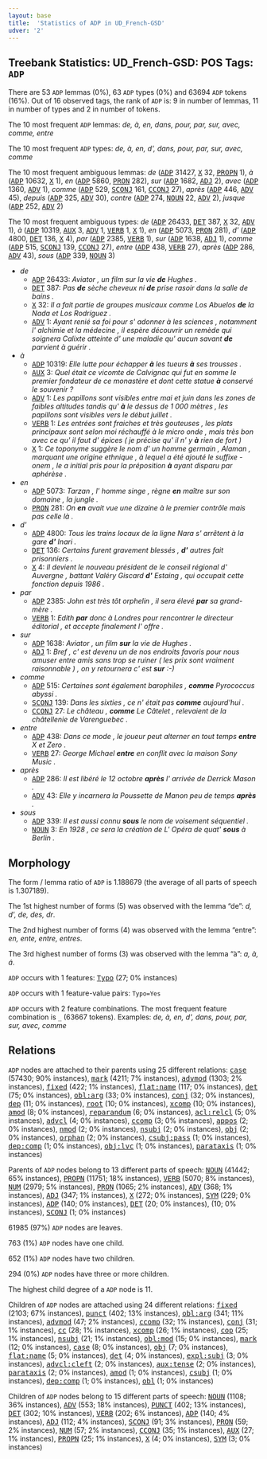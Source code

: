 ```yaml
---
layout: base
title:  'Statistics of ADP in UD_French-GSD'
udver: '2'
---
```


## Treebank Statistics: UD_French-GSD: POS Tags: `ADP`

There are 53 `ADP` lemmas (0%), 63 `ADP` types (0%) and 63694 `ADP` tokens (16%).
Out of 16 observed tags, the rank of `ADP` is: 9 in number of lemmas, 11 in number of types and 2 in number of tokens.

The 10 most frequent `ADP` lemmas: <em>de, à, en, dans, pour, par, sur, avec, comme, entre</em>

The 10 most frequent `ADP` types:  <em>de, à, en, d', dans, pour, par, sur, avec, comme</em>

The 10 most frequent ambiguous lemmas: <em>de</em> (<tt><a href="fr_gsd-pos-ADP.html">ADP</a></tt> 31427, <tt><a href="fr_gsd-pos-X.html">X</a></tt> 32, <tt><a href="fr_gsd-pos-PROPN.html">PROPN</a></tt> 1), <em>à</em> (<tt><a href="fr_gsd-pos-ADP.html">ADP</a></tt> 10632, <tt><a href="fr_gsd-pos-X.html">X</a></tt> 1), <em>en</em> (<tt><a href="fr_gsd-pos-ADP.html">ADP</a></tt> 5860, <tt><a href="fr_gsd-pos-PRON.html">PRON</a></tt> 282), <em>sur</em> (<tt><a href="fr_gsd-pos-ADP.html">ADP</a></tt> 1682, <tt><a href="fr_gsd-pos-ADJ.html">ADJ</a></tt> 2), <em>avec</em> (<tt><a href="fr_gsd-pos-ADP.html">ADP</a></tt> 1360, <tt><a href="fr_gsd-pos-ADV.html">ADV</a></tt> 1), <em>comme</em> (<tt><a href="fr_gsd-pos-ADP.html">ADP</a></tt> 529, <tt><a href="fr_gsd-pos-SCONJ.html">SCONJ</a></tt> 161, <tt><a href="fr_gsd-pos-CCONJ.html">CCONJ</a></tt> 27), <em>après</em> (<tt><a href="fr_gsd-pos-ADP.html">ADP</a></tt> 446, <tt><a href="fr_gsd-pos-ADV.html">ADV</a></tt> 45), <em>depuis</em> (<tt><a href="fr_gsd-pos-ADP.html">ADP</a></tt> 325, <tt><a href="fr_gsd-pos-ADV.html">ADV</a></tt> 30), <em>contre</em> (<tt><a href="fr_gsd-pos-ADP.html">ADP</a></tt> 274, <tt><a href="fr_gsd-pos-NOUN.html">NOUN</a></tt> 22, <tt><a href="fr_gsd-pos-ADV.html">ADV</a></tt> 2), <em>jusque</em> (<tt><a href="fr_gsd-pos-ADP.html">ADP</a></tt> 252, <tt><a href="fr_gsd-pos-ADV.html">ADV</a></tt> 2)

The 10 most frequent ambiguous types:  <em>de</em> (<tt><a href="fr_gsd-pos-ADP.html">ADP</a></tt> 26433, <tt><a href="fr_gsd-pos-DET.html">DET</a></tt> 387, <tt><a href="fr_gsd-pos-X.html">X</a></tt> 32, <tt><a href="fr_gsd-pos-ADV.html">ADV</a></tt> 1), <em>à</em> (<tt><a href="fr_gsd-pos-ADP.html">ADP</a></tt> 10319, <tt><a href="fr_gsd-pos-AUX.html">AUX</a></tt> 3, <tt><a href="fr_gsd-pos-ADV.html">ADV</a></tt> 1, <tt><a href="fr_gsd-pos-VERB.html">VERB</a></tt> 1, <tt><a href="fr_gsd-pos-X.html">X</a></tt> 1), <em>en</em> (<tt><a href="fr_gsd-pos-ADP.html">ADP</a></tt> 5073, <tt><a href="fr_gsd-pos-PRON.html">PRON</a></tt> 281), <em>d'</em> (<tt><a href="fr_gsd-pos-ADP.html">ADP</a></tt> 4800, <tt><a href="fr_gsd-pos-DET.html">DET</a></tt> 136, <tt><a href="fr_gsd-pos-X.html">X</a></tt> 4), <em>par</em> (<tt><a href="fr_gsd-pos-ADP.html">ADP</a></tt> 2385, <tt><a href="fr_gsd-pos-VERB.html">VERB</a></tt> 1), <em>sur</em> (<tt><a href="fr_gsd-pos-ADP.html">ADP</a></tt> 1638, <tt><a href="fr_gsd-pos-ADJ.html">ADJ</a></tt> 1), <em>comme</em> (<tt><a href="fr_gsd-pos-ADP.html">ADP</a></tt> 515, <tt><a href="fr_gsd-pos-SCONJ.html">SCONJ</a></tt> 139, <tt><a href="fr_gsd-pos-CCONJ.html">CCONJ</a></tt> 27), <em>entre</em> (<tt><a href="fr_gsd-pos-ADP.html">ADP</a></tt> 438, <tt><a href="fr_gsd-pos-VERB.html">VERB</a></tt> 27), <em>après</em> (<tt><a href="fr_gsd-pos-ADP.html">ADP</a></tt> 286, <tt><a href="fr_gsd-pos-ADV.html">ADV</a></tt> 43), <em>sous</em> (<tt><a href="fr_gsd-pos-ADP.html">ADP</a></tt> 339, <tt><a href="fr_gsd-pos-NOUN.html">NOUN</a></tt> 3)


* <em>de</em>
  * <tt><a href="fr_gsd-pos-ADP.html">ADP</a></tt> 26433: <em>Aviator , un film sur la vie <b>de</b> Hughes .</em>
  * <tt><a href="fr_gsd-pos-DET.html">DET</a></tt> 387: <em>Pas <b>de</b> sèche cheveux ni <b>de</b> prise rasoir dans la salle de bains .</em>
  * <tt><a href="fr_gsd-pos-X.html">X</a></tt> 32: <em>Il a fait partie de groupes musicaux comme Los Abuelos <b>de</b> la Nada et Los Rodríguez .</em>
  * <tt><a href="fr_gsd-pos-ADV.html">ADV</a></tt> 1: <em>Ayant renié sa foi pour s' adonner à les sciences , notamment l' alchimie et la médecine , il espère découvrir un remède qui soignera Calixte atteinte d' une maladie qu' aucun savant <b>de</b> parvient à guérir .</em>
* <em>à</em>
  * <tt><a href="fr_gsd-pos-ADP.html">ADP</a></tt> 10319: <em>Elle lutte pour échapper <b>à</b> les tueurs <b>à</b> ses trousses .</em>
  * <tt><a href="fr_gsd-pos-AUX.html">AUX</a></tt> 3: <em>Quel était ce vicomte de Calvignac qui fut en somme le premier fondateur de ce monastère et dont cette statue <b>à</b> conservé le souvenir ?</em>
  * <tt><a href="fr_gsd-pos-ADV.html">ADV</a></tt> 1: <em>Les papillons sont visibles entre mai et juin dans les zones de faibles altitudes tandis qu' <b>à</b> le dessus de 1 000 mètres , les papillons sont visibles vers le début juillet .</em>
  * <tt><a href="fr_gsd-pos-VERB.html">VERB</a></tt> 1: <em>Les entrées sont fraiches et très gouteuses , les plats principaux sont selon moi réchauffé à le micro onde , mais très bon avec ce qu' il faut d' épices ( je précise qu' il n' y <b>à</b> rien de fort )</em>
  * <tt><a href="fr_gsd-pos-X.html">X</a></tt> 1: <em>Ce toponyme suggère le nom d' un homme germain , Alaman , marquant une origine ethnique , à lequel a été ajouté le suffixe -onem , le a initial pris pour la préposition <b>à</b> ayant disparu par aphérèse .</em>
* <em>en</em>
  * <tt><a href="fr_gsd-pos-ADP.html">ADP</a></tt> 5073: <em>Tarzan , l' homme singe , règne <b>en</b> maître sur son domaine , la jungle .</em>
  * <tt><a href="fr_gsd-pos-PRON.html">PRON</a></tt> 281: <em>On <b>en</b> avait vue une dizaine à le premier contrôle mais pas celle là .</em>
* <em>d'</em>
  * <tt><a href="fr_gsd-pos-ADP.html">ADP</a></tt> 4800: <em>Tous les trains locaux de la ligne Nara s' arrêtent à la gare <b>d'</b> Inari .</em>
  * <tt><a href="fr_gsd-pos-DET.html">DET</a></tt> 136: <em>Certains furent gravement blessés , <b>d'</b> autres fait prisonniers .</em>
  * <tt><a href="fr_gsd-pos-X.html">X</a></tt> 4: <em>Il devient le nouveau président de le conseil régional d' Auvergne , battant Valéry Giscard <b>d'</b> Estaing , qui occupait cette fonction depuis 1986 .</em>
* <em>par</em>
  * <tt><a href="fr_gsd-pos-ADP.html">ADP</a></tt> 2385: <em>John est très tôt orphelin , il sera élevé <b>par</b> sa grand-mère .</em>
  * <tt><a href="fr_gsd-pos-VERB.html">VERB</a></tt> 1: <em>Edith <b>par</b> donc à Londres pour rencontrer le directeur éditorial , et accepte finalement l' offre .</em>
* <em>sur</em>
  * <tt><a href="fr_gsd-pos-ADP.html">ADP</a></tt> 1638: <em>Aviator , un film <b>sur</b> la vie de Hughes .</em>
  * <tt><a href="fr_gsd-pos-ADJ.html">ADJ</a></tt> 1: <em>Bref , c' est devenu un de nos endroits favoris pour nous amuser entre amis sans trop se ruiner ( les prix sont vraiment raisonnable ) , on y retournera c' est <b>sur</b> :-)</em>
* <em>comme</em>
  * <tt><a href="fr_gsd-pos-ADP.html">ADP</a></tt> 515: <em>Certaines sont également barophiles , <b>comme</b> Pyrococcus abyssi .</em>
  * <tt><a href="fr_gsd-pos-SCONJ.html">SCONJ</a></tt> 139: <em>Dans les sixties , ce n' était pas <b>comme</b> aujourd'hui .</em>
  * <tt><a href="fr_gsd-pos-CCONJ.html">CCONJ</a></tt> 27: <em>Le château , <b>comme</b> Le Câtelet , relevaient de la châtellenie de Varenguebec .</em>
* <em>entre</em>
  * <tt><a href="fr_gsd-pos-ADP.html">ADP</a></tt> 438: <em>Dans ce mode , le joueur peut alterner en tout temps <b>entre</b> X et Zero .</em>
  * <tt><a href="fr_gsd-pos-VERB.html">VERB</a></tt> 27: <em>George Michael <b>entre</b> en conflit avec la maison Sony Music .</em>
* <em>après</em>
  * <tt><a href="fr_gsd-pos-ADP.html">ADP</a></tt> 286: <em>Il est libéré le 12 octobre <b>après</b> l' arrivée de Derrick Mason .</em>
  * <tt><a href="fr_gsd-pos-ADV.html">ADV</a></tt> 43: <em>Elle y incarnera la Poussette de Manon peu de temps <b>après</b> .</em>
* <em>sous</em>
  * <tt><a href="fr_gsd-pos-ADP.html">ADP</a></tt> 339: <em>Il est aussi connu <b>sous</b> le nom de voisement séquentiel .</em>
  * <tt><a href="fr_gsd-pos-NOUN.html">NOUN</a></tt> 3: <em>En 1928 , ce sera la création de L' Opéra de quat' <b>sous</b> à Berlin .</em>

## Morphology

The form / lemma ratio of `ADP` is 1.188679 (the average of all parts of speech is 1.307189).

The 1st highest number of forms (5) was observed with the lemma “de”: <em>d, d', de, des, dr</em>.

The 2nd highest number of forms (4) was observed with the lemma “entre”: <em>en, ente, entre, entres</em>.

The 3rd highest number of forms (3) was observed with the lemma “à”: <em>a, à, á</em>.

`ADP` occurs with 1 features: <tt><a href="fr_gsd-feat-Typo.html">Typo</a></tt> (27; 0% instances)

`ADP` occurs with 1 feature-value pairs: `Typo=Yes`

`ADP` occurs with 2 feature combinations.
The most frequent feature combination is `_` (63667 tokens).
Examples: <em>de, à, en, d', dans, pour, par, sur, avec, comme</em>


## Relations

`ADP` nodes are attached to their parents using 25 different relations: <tt><a href="fr_gsd-dep-case.html">case</a></tt> (57430; 90% instances), <tt><a href="fr_gsd-dep-mark.html">mark</a></tt> (4211; 7% instances), <tt><a href="fr_gsd-dep-advmod.html">advmod</a></tt> (1303; 2% instances), <tt><a href="fr_gsd-dep-fixed.html">fixed</a></tt> (422; 1% instances), <tt><a href="fr_gsd-dep-flat-name.html">flat:name</a></tt> (117; 0% instances), <tt><a href="fr_gsd-dep-det.html">det</a></tt> (75; 0% instances), <tt><a href="fr_gsd-dep-obl-arg.html">obl:arg</a></tt> (33; 0% instances), <tt><a href="fr_gsd-dep-conj.html">conj</a></tt> (32; 0% instances), <tt><a href="fr_gsd-dep-dep.html">dep</a></tt> (11; 0% instances), <tt><a href="fr_gsd-dep-root.html">root</a></tt> (10; 0% instances), <tt><a href="fr_gsd-dep-xcomp.html">xcomp</a></tt> (10; 0% instances), <tt><a href="fr_gsd-dep-amod.html">amod</a></tt> (8; 0% instances), <tt><a href="fr_gsd-dep-reparandum.html">reparandum</a></tt> (6; 0% instances), <tt><a href="fr_gsd-dep-acl-relcl.html">acl:relcl</a></tt> (5; 0% instances), <tt><a href="fr_gsd-dep-advcl.html">advcl</a></tt> (4; 0% instances), <tt><a href="fr_gsd-dep-ccomp.html">ccomp</a></tt> (3; 0% instances), <tt><a href="fr_gsd-dep-appos.html">appos</a></tt> (2; 0% instances), <tt><a href="fr_gsd-dep-nmod.html">nmod</a></tt> (2; 0% instances), <tt><a href="fr_gsd-dep-nsubj.html">nsubj</a></tt> (2; 0% instances), <tt><a href="fr_gsd-dep-obj.html">obj</a></tt> (2; 0% instances), <tt><a href="fr_gsd-dep-orphan.html">orphan</a></tt> (2; 0% instances), <tt><a href="fr_gsd-dep-csubj-pass.html">csubj:pass</a></tt> (1; 0% instances), <tt><a href="fr_gsd-dep-dep-comp.html">dep:comp</a></tt> (1; 0% instances), <tt><a href="fr_gsd-dep-obj-lvc.html">obj:lvc</a></tt> (1; 0% instances), <tt><a href="fr_gsd-dep-parataxis.html">parataxis</a></tt> (1; 0% instances)

Parents of `ADP` nodes belong to 13 different parts of speech: <tt><a href="fr_gsd-pos-NOUN.html">NOUN</a></tt> (41442; 65% instances), <tt><a href="fr_gsd-pos-PROPN.html">PROPN</a></tt> (11751; 18% instances), <tt><a href="fr_gsd-pos-VERB.html">VERB</a></tt> (5070; 8% instances), <tt><a href="fr_gsd-pos-NUM.html">NUM</a></tt> (2979; 5% instances), <tt><a href="fr_gsd-pos-PRON.html">PRON</a></tt> (1065; 2% instances), <tt><a href="fr_gsd-pos-ADV.html">ADV</a></tt> (368; 1% instances), <tt><a href="fr_gsd-pos-ADJ.html">ADJ</a></tt> (347; 1% instances), <tt><a href="fr_gsd-pos-X.html">X</a></tt> (272; 0% instances), <tt><a href="fr_gsd-pos-SYM.html">SYM</a></tt> (229; 0% instances), <tt><a href="fr_gsd-pos-ADP.html">ADP</a></tt> (140; 0% instances), <tt><a href="fr_gsd-pos-DET.html">DET</a></tt> (20; 0% instances),  (10; 0% instances), <tt><a href="fr_gsd-pos-SCONJ.html">SCONJ</a></tt> (1; 0% instances)

61985 (97%) `ADP` nodes are leaves.

763 (1%) `ADP` nodes have one child.

652 (1%) `ADP` nodes have two children.

294 (0%) `ADP` nodes have three or more children.

The highest child degree of a `ADP` node is 11.

Children of `ADP` nodes are attached using 24 different relations: <tt><a href="fr_gsd-dep-fixed.html">fixed</a></tt> (2103; 67% instances), <tt><a href="fr_gsd-dep-punct.html">punct</a></tt> (402; 13% instances), <tt><a href="fr_gsd-dep-obl-arg.html">obl:arg</a></tt> (341; 11% instances), <tt><a href="fr_gsd-dep-advmod.html">advmod</a></tt> (47; 2% instances), <tt><a href="fr_gsd-dep-ccomp.html">ccomp</a></tt> (32; 1% instances), <tt><a href="fr_gsd-dep-conj.html">conj</a></tt> (31; 1% instances), <tt><a href="fr_gsd-dep-cc.html">cc</a></tt> (28; 1% instances), <tt><a href="fr_gsd-dep-xcomp.html">xcomp</a></tt> (26; 1% instances), <tt><a href="fr_gsd-dep-cop.html">cop</a></tt> (25; 1% instances), <tt><a href="fr_gsd-dep-nsubj.html">nsubj</a></tt> (21; 1% instances), <tt><a href="fr_gsd-dep-obl-mod.html">obl:mod</a></tt> (15; 0% instances), <tt><a href="fr_gsd-dep-mark.html">mark</a></tt> (12; 0% instances), <tt><a href="fr_gsd-dep-case.html">case</a></tt> (8; 0% instances), <tt><a href="fr_gsd-dep-obj.html">obj</a></tt> (7; 0% instances), <tt><a href="fr_gsd-dep-flat-name.html">flat:name</a></tt> (5; 0% instances), <tt><a href="fr_gsd-dep-det.html">det</a></tt> (4; 0% instances), <tt><a href="fr_gsd-dep-expl-subj.html">expl:subj</a></tt> (3; 0% instances), <tt><a href="fr_gsd-dep-advcl-cleft.html">advcl:cleft</a></tt> (2; 0% instances), <tt><a href="fr_gsd-dep-aux-tense.html">aux:tense</a></tt> (2; 0% instances), <tt><a href="fr_gsd-dep-parataxis.html">parataxis</a></tt> (2; 0% instances), <tt><a href="fr_gsd-dep-amod.html">amod</a></tt> (1; 0% instances), <tt><a href="fr_gsd-dep-csubj.html">csubj</a></tt> (1; 0% instances), <tt><a href="fr_gsd-dep-dep-comp.html">dep:comp</a></tt> (1; 0% instances), <tt><a href="fr_gsd-dep-obl.html">obl</a></tt> (1; 0% instances)

Children of `ADP` nodes belong to 15 different parts of speech: <tt><a href="fr_gsd-pos-NOUN.html">NOUN</a></tt> (1108; 36% instances), <tt><a href="fr_gsd-pos-ADV.html">ADV</a></tt> (553; 18% instances), <tt><a href="fr_gsd-pos-PUNCT.html">PUNCT</a></tt> (402; 13% instances), <tt><a href="fr_gsd-pos-DET.html">DET</a></tt> (302; 10% instances), <tt><a href="fr_gsd-pos-VERB.html">VERB</a></tt> (202; 6% instances), <tt><a href="fr_gsd-pos-ADP.html">ADP</a></tt> (140; 4% instances), <tt><a href="fr_gsd-pos-ADJ.html">ADJ</a></tt> (112; 4% instances), <tt><a href="fr_gsd-pos-SCONJ.html">SCONJ</a></tt> (91; 3% instances), <tt><a href="fr_gsd-pos-PRON.html">PRON</a></tt> (59; 2% instances), <tt><a href="fr_gsd-pos-NUM.html">NUM</a></tt> (57; 2% instances), <tt><a href="fr_gsd-pos-CCONJ.html">CCONJ</a></tt> (35; 1% instances), <tt><a href="fr_gsd-pos-AUX.html">AUX</a></tt> (27; 1% instances), <tt><a href="fr_gsd-pos-PROPN.html">PROPN</a></tt> (25; 1% instances), <tt><a href="fr_gsd-pos-X.html">X</a></tt> (4; 0% instances), <tt><a href="fr_gsd-pos-SYM.html">SYM</a></tt> (3; 0% instances)


